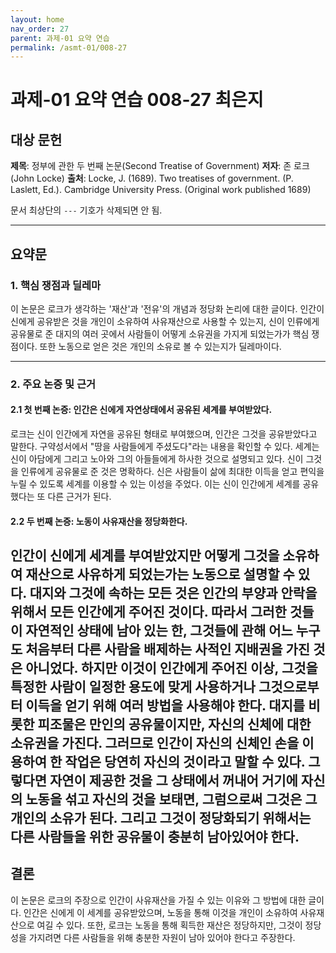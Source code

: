 ```yaml
---
layout: home
nav_order: 27
parent: 과제-01 요약 연습
permalink: /asmt-01/008-27
---
```


# 과제-01 요약 연습 008-27 최은지 

## 대상 문헌  
**제목**: 정부에 관한 두 번째 논문(Second Treatise of Government) 
**저자**: 존 로크(John Locke) 
**출처**: Locke, J. (1689). Two treatises of government. (P. Laslett, Ed.). Cambridge University Press. (Original work published 1689) 

문서 최상단의 `---` 기호가 삭제되면 안 됨.


---

## 요약문  

### 1. 핵심 쟁점과 딜레마  
이 논문은 로크가 생각하는 '재산'과 '전유'의 개념과 정당화 논리에 대한 글이다. 인간이 신에게 공유받은 것을 개인이 소유하여 사유재산으로 사용할 수 있는지, 신이 인류에게 공유물로 준 대지의 여러 곳에서 사람들이 어떻게 소유권을 가지게 되었는가가 핵심 쟁점이다. 또한 노동으로 얻은 것은 개인의 소유로 볼 수 있는지가 딜레마이다.

---

### 2. 주요 논증 및 근거  

#### 2.1 첫 번째 논증: 인간은 신에게 자연상태에서 공유된 세계를 부여받았다. 
로크는 신이 인간에게 자연을 공유된 형태로 부여했으며, 인간은 그것을 공유받았다고 말한다. 구약성서에서 "땅을 사람들에게 주셨도다"라는 내용을 확인할 수 있다. 세계는 신이 아담에게 그리고 노아와 그의 아들들에게 하사한 것으로 설명되고 있다. 신이 그것을 인류에게 공유물로 준 것은 명확하다. 신은 사람들이 삶에 최대한 이득을 얻고 편익을 누릴 수 있도록 세계를 이용할 수 있는 이성을 주었다. 이는 신이 인간에게 세계를 공유했다는 또 다른 근거가 된다.

#### 2.2 두 번째 논증: 노동이 사유재산을 정당화한다.  
인간이 신에게 세계를 부여받았지만 어떻게 그것을 소유하여 재산으로 사유하게 되었는가는 노동으로 설명할 수 있다. 대지와 그것에 속하는 모든 것은 인간의 부양과 안락을 위해서 모든 인간에게 주어진 것이다. 따라서 그러한 것들이 자연적인 상태에 남아 있는 한, 그것들에 관해 어느 누구도 처음부터 다른 사람을 배제하는 사적인 지배권을 가진 것은 아니었다. 하지만 이것이 인간에게 주어진 이상, 그것을 특정한 사람이 일정한 용도에 맞게 사용하거나 그것으로부터 이득을 얻기 위해 여러 방법을 사용해야 한다. 대지를 비롯한 피조물은 만인의 공유물이지만, 자신의 신체에 대한 소유권을 가진다. 그러므로 인간이 자신의 신체인 손을 이용하여 한 작업은 당연히 자신의 것이라고 말할 수 있다. 그렇다면 자연이 제공한 것을 그 상태에서 꺼내어 거기에 자신의 노동을 섞고 자신의 것을 보태면, 그럼으로써 그것은 그 개인의 소유가 된다. 그리고 그것이 정당화되기 위해서는 다른 사람들을 위한 공유물이 충분히 남아있어야 한다.
---

## 결론  
이 논문은 로크의 주장으로 인간이 사유재산을 가질 수 있는 이유와 그 방법에 대한 글이다. 인간은 신에게 이 세계를 공유받았으며, 노동을 통해 이것을 개인이 소유하여 사유재산으로 여길 수 있다. 또한, 로크는 노동을 통해 획득한 재산은 정당하지만, 그것이 정당성을 가지려면 다른 사람들을 위해 충분한 자원이 남아 있어야 한다고 주장한다.

